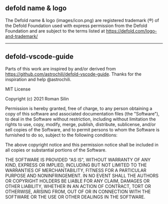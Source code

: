 ## defold name & logo

The Defold name & logo (images/icon.png) are registered trademark (®) of the 
Defold Foundation used with express permission from the Defold Foundation and 
are subject to the terms listed at https://defold.com/logo-and-trademark/

---

## defold-vscode-guide

Parts of this work are inspired by and/or derived from 
https://github.com/astrochili/defold-vscode-guide. Thanks for the inspiration
and help @astrochili.

MIT License

Copyright (c) 2021 Roman Silin

Permission is hereby granted, free of charge, to any person obtaining a copy
of this software and associated documentation files (the "Software"), to deal
in the Software without restriction, including without limitation the rights
to use, copy, modify, merge, publish, distribute, sublicense, and/or sell
copies of the Software, and to permit persons to whom the Software is
furnished to do so, subject to the following conditions:

The above copyright notice and this permission notice shall be included in all
copies or substantial portions of the Software.

THE SOFTWARE IS PROVIDED "AS IS", WITHOUT WARRANTY OF ANY KIND, EXPRESS OR
IMPLIED, INCLUDING BUT NOT LIMITED TO THE WARRANTIES OF MERCHANTABILITY,
FITNESS FOR A PARTICULAR PURPOSE AND NONINFRINGEMENT. IN NO EVENT SHALL THE
AUTHORS OR COPYRIGHT HOLDERS BE LIABLE FOR ANY CLAIM, DAMAGES OR OTHER
LIABILITY, WHETHER IN AN ACTION OF CONTRACT, TORT OR OTHERWISE, ARISING FROM,
OUT OF OR IN CONNECTION WITH THE SOFTWARE OR THE USE OR OTHER DEALINGS IN THE
SOFTWARE.
